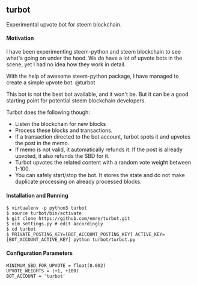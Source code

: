  ## turbot

Experimental upvote bot for steem blockchain.

#### Motivation

I have been experimenting steem-python and steem blockchain to see 
what's going on under the hood. We do have a lot of upvote bots in the scene,
yet I had no idea how they work in detail.

With the help of awesome steem-python package, I have managed to create
a simple upvote bot. @turbot

This bot is not the best bot available, and it won't be. But it can be a 
good starting point for potential steem blockchain developers.

Turbot does the following though:
- Listen the blockchain for new blocks
- Process these blocks and transactions.
- If a transaction directed to the bot account, turbot spots it and upvotes
the post in the memo.
- If memo is not valid, it automatically refunds it. If the post is already
upvoted, it also refunds the SBD for it.
- Turbot upvotes the related content with a random vote weight between 1-100.
- You can safely start/stop the bot. It stores the state and do not
make duplicate processing on already processed blocks.

#### Installation and Running

```
$ virtualenv -p python3 turbot
$ source turbot/bin/activate
$ git clone https://github.com/emre/turbot.git
$ vim settings.py # edit accordingly
$ cd turbot
$ PRIVATE_POSTING_KEY=[BOT_ACCOUNT_POSTING_KEY] ACTIVE_KEY=[BOT_ACCOUNT_ACTIVE_KEY] python turbot/turbot.py 
```

#### Configuration Parameters

```
MINIMUM_SBD_FOR_UPVOTE = float(0.002)
UPVOTE_WEIGHTS = (+1, +100)
BOT_ACCOUNT = 'turbot'
```

